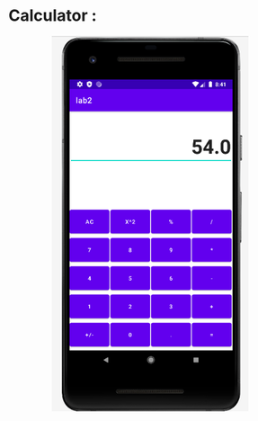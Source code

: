 # Calculator :

<p align="center">
  <img width="350" src="https://github.com/Prajwal-YP/imageCache/blob/main/lab2.png" alt="Calculator"
</p>
